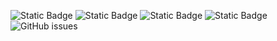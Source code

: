![Static Badge](https://img.shields.io/badge/blacklists-61-000000) ![Static Badge](https://img.shields.io/badge/blacklisted-2973187-cc0000) ![Static Badge](https://img.shields.io/badge/whitelisted-2251-00CC00) ![Static Badge](https://img.shields.io/badge/streaming_blacklist-28107-000000) ![GitHub issues](https://img.shields.io/github/issues/fabriziosalmi/blacklists)

